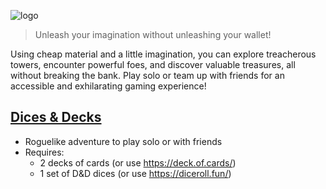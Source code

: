 ![logo](https://user-images.githubusercontent.com/7863230/226544424-03f50f5d-3417-436f-aa79-fcdcedb6ee4f.png)

> Unleash your imagination without unleashing your wallet!

Using cheap material and a little imagination, you can explore treacherous towers, encounter powerful foes, and discover valuable treasures, all without breaking the bank. Play solo or team up with friends for an accessible and exhilarating gaming experience!

## [Dices & Decks](./dices-and-decks.md)

- Roguelike adventure to play solo or with friends
- Requires:
  - 2 decks of cards (or use https://deck.of.cards/)
  - 1 set of D&D dices (or use https://diceroll.fun/)
